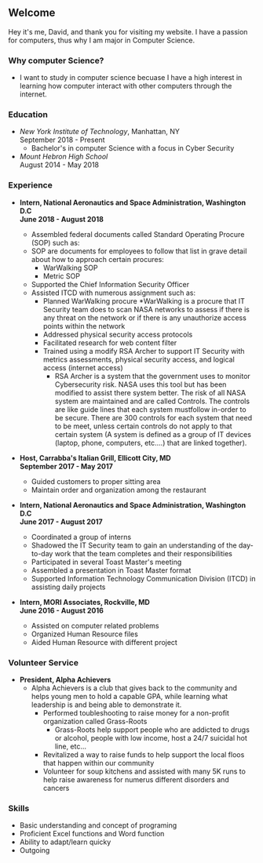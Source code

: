 ## Welcome 
Hey it's me, David, and thank you for visiting my website. I have a passion for computers, thus why I am major in Computer Science.


### Why computer Science?
* I want to study in computer science becuase I have a high interest in learning how
 computer interact with other computers through the internet.


### Education
* *New York Institute of Technology*, Manhattan, NY <br> September 2018 - Present
	* Bachelor's in computer Science with a focus in Cyber Security
* *Mount Hebron High School* <br> August 2014 - May 2018 

### Experience
* **Intern, National Aeronautics and Space Administration, Washington D.C <br> June 2018 - August 2018**
	* Assembled federal documents called Standard Operating Procure (SOP) such as: <br>
	* SOP are documents for employees to follow that list in grave detail about how to approach certain procures: <br> 
		* WarWalking SOP
		* Metric SOP 
	* Supported the Chief Information Security Officer
	* Assisted ITCD with numerous assignment such as: <br>
		* Planned WarWalking procure
			*WarWalking is a procure that IT Security team does to scan NASA networks to assess if there is any threat on the network or if there is any unauthorize access points within the network 
		* Addressed physical security access protocols
		* Facilitated research for web content filter 
		* Trained using a modify RSA Archer to support IT Security with metrics assessments, physical security access, and logical access (internet access)
			* RSA Archer is a system that the government uses to monitor Cybersecurity risk. NASA uses this tool but has been modified to assist there system better. The risk of all NASA system are maintained and are called Controls. The controls are like guide lines that each system mustfollow in-order to be secure. There are 300 controls for each system that need to be meet, unless certain controls do not apply to that certain system (A system is defined as a group of IT devices (laptop, phone, computers, etc....) that are linked together).

* **Host, Carrabba's Italian Grill, Ellicott City, MD <br> September 2017 - May 2017**
	* Guided customers to proper sitting area
	* Maintain order and organization among the restaurant
* **Intern, National Aeronautics and Space Administration, Washington D.C <br> June 2017 - August 2017**
	* Coordinated a group of interns
	* Shadowed the IT Security team to gain an understanding of the day-to-day work that the team completes and their responsibilities 
	* Participated in several Toast Master's meeting
	* Assembled a presentation in Toast Master format
	* Supported Information Technology Communication Division (ITCD) in assisting daily projects
* **Intern, MORI Associates, Rockville, MD <br> June 2016 - August 2016**
	
	* Assisted on computer related problems
	* Organized Human Resource files
	* Aided Human Resource with different project 

### Volunteer Service

* **President, Alpha Achievers**
	* Alpha Achievers is a club that gives back to the community and helps young men to hold a capable GPA, while learning what leadership is and being able to demonstrate it.
		* Performed toubleshooting to raise money for a non-profit organization called Grass-Roots
			* Grass-Roots help support people who are addicted to drugs or alcohol, people with low income, host a 24/7 suicidal hot line, etc...
		* Revitalized a way to raise funds to help support the local floos that happen within our community
		* Volunteer for soup kitchens and assisted with many 5K runs to help raise awareness for numerus different disorders and cancers


### Skills
* Basic understanding and concept of programing
* Proficient Excel functions and Word function 
* Ability to adapt/learn quicky
* Outgoing 
